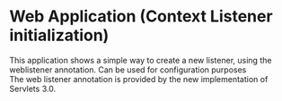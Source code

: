<h1>Web Application (Context Listener initialization)</h1>

<p>
This application shows a simple way to create a new listener, using the weblistener annotation. Can be used for configuration purposes</br>
The web listener annotation is provided by the new implementation of Servlets 3.0.   
</p>  
